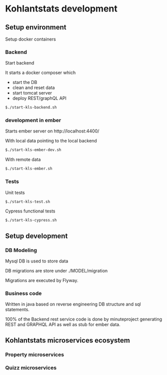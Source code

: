 # Kohlantstats development
## Setup environment
Setup docker containers 
### Backend
Start backend

It starts a docker composer which 
* start the DB 
* clean and reset data 
* start tomcat server
* deploy REST/graphQL API 
```sh
$./start-kls-backend.sh 
```
### development in ember
Starts ember server on http://localhost:4400/


With local data pointing to the local backend 
```sh
$./start-kls-ember-dev.sh 
```

With remote data
```sh
$./start-kls-ember.sh 
```

### Tests 
Unit tests 

```sh
$./start-kls-test.sh 
```
Cypress functional tests 

```sh
$./start-kls-cypress.sh 
```

## Setup development 
### DB Modeling
Mysql DB is used to store data

DB migrations are store under ./MODEL/migration 

Migrations are executed by Flyway.


### Business code 
Written in java based on reverse engineering DB structure and sql statements. 

100% of the Backend rest service code is done by minuteproject generating REST and GRAPHQL API as well as stub for ember data.


## Kohlantstats microservices ecosystem
### Property microservices

### Quizz microservices
